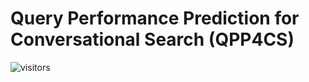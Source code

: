 # Query Performance Prediction for Conversational Search (QPP4CS) 
![visitors](https://visitor-badge.glitch.me/badge?page_id=AGI-Edgerunners/QPP4CS)
 


